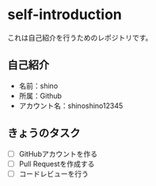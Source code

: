 # self-introduction
これは自己紹介を行うためのレポジトリです。

## 自己紹介
- 名前：shino
- 所属：Github
- アカウント名：shinoshino12345

## きょうのタスク
- [ ] GitHubアカウントを作る
- [ ] Pull Requestを作成する
- [ ] コードレビューを行う
